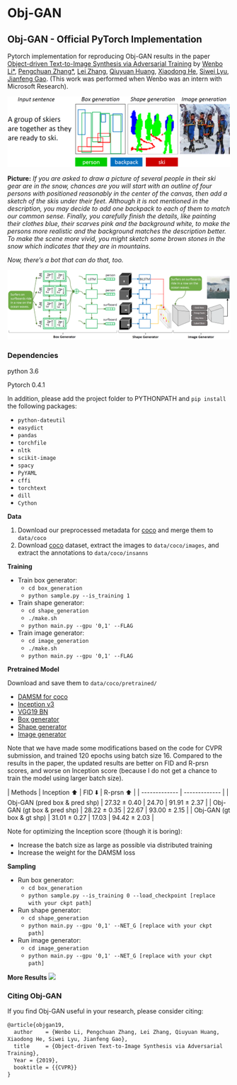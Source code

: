 # Obj-GAN
## Obj-GAN - Official PyTorch Implementation

Pytorch implementation for reproducing Obj-GAN results in the paper [Object-driven Text-to-Image Synthesis via Adversarial Training](https://arxiv.org/pdf/1902.10740.pdf) by [Wenbo Li*](https://www.albany.edu/~wl523363/main.html), [Pengchuan Zhang*](https://www.microsoft.com/en-us/research/people/penzhan/), [Lei Zhang](https://www.microsoft.com/en-us/research/people/leizhang/), [Qiuyuan Huang](https://www.microsoft.com/en-us/research/people/qihua/), [Xiaodong He](https://air.jd.com/people-detail.html?id=2), [Siwei Lyu](http://www.cs.albany.edu/~lsw/index.html), [Jianfeng Gao](https://www.microsoft.com/en-us/research/people/jfgao/). (This work was performed when Wenbo was an intern with Microsoft Research).

<img src="step_vis.png"/>

**Picture:** *If you are asked to draw a picture of several people in their ski gear are in the snow, chances are you will start with an outline of four persons with positioned reasonably in the center of the canvas, then add a sketch of the skis under their feet. Although it is not mentioned in the description, you may decide to add one backpack to each of them to match our common sense. Finally, you carefully finish the details, like painting their clothes blue, their scarves pink and the background white, to make the persons more realistic and the background matches the description better. To make the scene more vivid, you might sketch some brown stones in the snow which indicates that they are in mountains.*

*Now, there’s a bot that can do that, too.*

<img src="framework.png"/>

### Dependencies
python 3.6

Pytorch 0.4.1

In addition, please add the project folder to PYTHONPATH and `pip install` the following packages:
- `python-dateutil`
- `easydict`
- `pandas`
- `torchfile`
- `nltk`
- `scikit-image`
- `spacy`
- `PyYAML`
- `cffi`
- `torchtext`
- `dill`
- `Cython`

**Data**

1. Download our preprocessed metadata for [coco](https://drive.google.com/open?id=1GbZESaDwkpV8gH2gyo1bUogPtYu1QEPF) and merge them to `data/coco`
2. Download [coco](http://cocodataset.org/#download) dataset, extract the images to `data/coco/images`, and extract the annotations to `data/coco/insanns`

**Training**

- Train box generator:
  - `cd box_generation`
  - `python sample.py --is_training 1`
- Train shape generator:
  - `cd shape_generation`
  - `./make.sh`
  - `python main.py --gpu '0,1' --FLAG`
- Train image generator:
  - `cd image_generation`
  - `./make.sh`
  - `python main.py --gpu '0,1' --FLAG`

**Pretrained Model**

Download and save them to `data/coco/pretrained/`
- [DAMSM for coco](https://drive.google.com/open?id=1zIrXCE9F6yfbEJIbNP5-YrEe2pZcPSGJ)
- [Inception v3](https://download.pytorch.org/models/inception_v3_google-1a9a5a14.pth)
- [VGG19 BN](https://download.pytorch.org/models/vgg19_bn-c79401a0.pth)
- [Box generator](https://drive.google.com/file/d/1OTZDywt1UGzUykAXBXmvVA6aAlQzbMjv/view?usp=sharing)
- [Shape generator](https://drive.google.com/file/d/1vyfXxh4eC1ccs9XNhC8OIylErhwLdvmN/view?usp=sharing)
- [Image generator](https://drive.google.com/file/d/1BWXJT5Wg0x0Ajatgb2VdSQG14ndG8CGM/view?usp=sharing)

Note that we have made some modifications based on the code for CVPR submission, and trained 120 epochs using batch size 16. Compared to the results in the paper, the updated results are better on FID and R-prsn scores, and worse on Inception score (because I do not get a chance to train the model using larger batch size).

| Methods  | Inception :arrow_up: | FID :arrow_down: | R-prsn :arrow_up: |
| ------------- | ------------- |
| Obj-GAN (pred box & pred shp)  | 27.32 ± 0.40 | 24.70 | 91.91 ± 2.37 |
| Obj-GAN (gt box & pred shp)  | 28.22 ± 0.35 | 22.67 | 93.00 ± 2.15 |
| Obj-GAN (gt box & gt shp)  | 31.01 ± 0.27 | 17.03 | 94.42 ± 2.03 |

Note for optimizing the Inception score (though it is boring):
- Increase the batch size as large as possible via distributed training
- Increase the weight for the DAMSM loss

**Sampling**

- Run box generator:
  - `cd box_generation`
  - `python sample.py --is_training 0 --load_checkpoint [replace with your ckpt path]`
- Run shape generator:
  - `cd shape_generation`
  - `python main.py --gpu '0,1' --NET_G [replace with your ckpt path]`
- Run image generator:
  - `cd image_generation`
  - `python main.py --gpu '0,1' --NET_G [replace with your ckpt path]`

**More Results**
<img src="example.png"/>


### Citing Obj-GAN
If you find Obj-GAN useful in your research, please consider citing:

```
@article{objgan19,
  author    = {Wenbo Li, Pengchuan Zhang, Lei Zhang, Qiuyuan Huang, Xiaodong He, Siwei Lyu, Jianfeng Gao},
  title     = {Object-driven Text-to-Image Synthesis via Adversarial Training},
  Year = {2019},
  booktitle = {{CVPR}}
}
